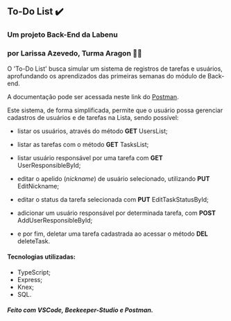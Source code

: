 ## To-Do List :heavy_check_mark:

### Um projeto Back-End da Labenu

### por Larissa Azevedo, Turma Aragon :woman_technologist:

O 'To-Do List' busca simular um sistema de registros de tarefas e usuários, aprofundando os aprendizados das primeiras semanas do módulo de Back-end.

A documentação pode ser acessada neste link do [Postman](https://documenter.getpostman.com/view/20783829/UzQvrPmJ).

Este sistema, de forma simplificada, permite que o usuário possa gerenciar cadastros de usuários e de tarefas na Lista, sendo possível:

* listar os usuários, através do método **GET** UsersList;

* listar as tarefas com o método **GET** TasksList;

* listar usuário responsável por uma tarefa com **GET** UserResponsibleById;

* editar o apelido (_nickname_) de usuário selecionado, utilizando **PUT** EditNickname;

* editar o status da tarefa selecionada com **PUT** EditTaskStatusById;

* adicionar um usuário responsável por determinada tarefa, com **POST** AddUserResponsibleById;

* e por fim, deletar uma tarefa cadastrada ao acessar o método **DEL** deleteTask.

#### Tecnologias utilizadas: 
* TypeScript;
* Express;
* Knex;
* SQL.

##### Feito com VSCode, Beekeeper-Studio e Postman.
